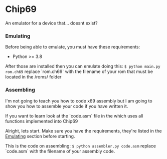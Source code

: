 # Chip69
An emulator for a device that... doesnt exist?

### Emulating
Before being able to emulate, you must have
these requirements:
- Python >= 3.8

After those are installed then you can
emulate doing this:
`$ python main.py rom.ch69`
replace \`rom.ch69\` with the filename of your
rom that must be located in the /roms/ folder

### Assembling
I'm not going to teach you how to code x69 assembly
but I am going to show you how to assemble your code
if you have written it.

If you want to learn look at the \`code.asm\` file in the which uses all functions implemented
into Chip69

Alright, lets start.
Make sure you have the requirements, they're listed in the [Emulating](#Emulating) section before starting.

This is the code on assembling:
`$ python assembler.py code.asm`
replace \`code.asm\` with the filename of your assembly
code.